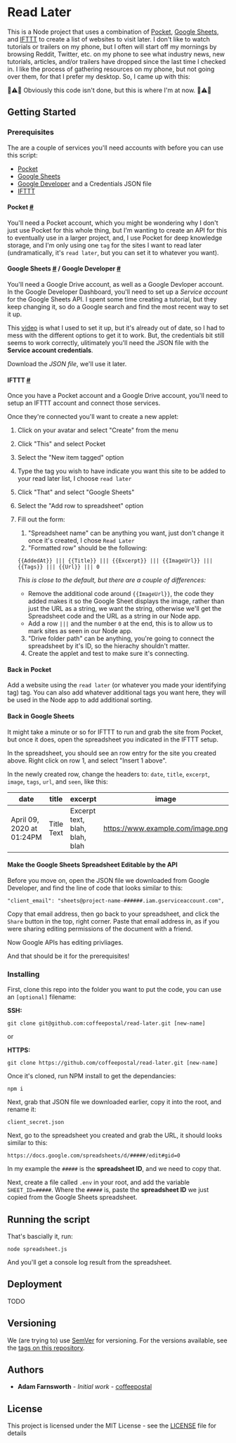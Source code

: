 # Read Later

This is a Node project that uses a combination of [Pocket](https://www.getpocket.com), [Google Sheets](https://www.google.com/sheets/about), and [IFTTT](https://ifttt.com) to create a list of websites to visit later. I don't like to watch tutorials or trailers on my phone, but I often will start off my mornings by browsing Reddit, Twitter, etc. on my phone to see what industry news, new tutorials, articles, and/or trailers have dropped since the last time I checked in. I like the process of gathering resources on my phone, but not going over them, for that I prefer my desktop. So, I came up with this:

🚨⚠️🚨 Obviously this code isn't done, but this is where I'm at now. 🚨⚠️🚨

## Getting Started

### Prerequisites

The are a couple of services you'll need accounts with before you can use this script:

- [Pocket](https://www.getpocket.com)
- [Google Sheets](https://www.google.com/sheets/about)
- [Google Developer](https://developers.google.com) and a Credentials JSON file
- [IFTTT](https://ifttt.com)

#### Pocket [#](https://www.getpocket.com)

You'll need a Pocket account, which you might be wondering why I don't just use Pocket for this whole thing, but I'm wanting to create an API for this to eventually use in a larger project, and, I use Pocket for deep knowledge storage, and I'm only using one `tag` for the sites I want to read later (undramatically, it's `read later`, but you can set it to whatever you want).

#### Google Sheets [#](https://www.google.com/sheets/about) / Google Developer [#](https://developers.google.com)

You'll need a Google Drive account, as well as a Google Devloper account. In the Google Developer Dashboard, you'll need to set up a _Service account_ for the Google Sheets API. I spent some time creating a tutorial, but they keep changing it, so do a Google search and find the most recent way to set it up.

This [video](https://www.youtube.com/watch?v=UGN6EUi4Yio) is what I used to set it up, but it's already out of date, so I had to mess with the different options to get it to work. But, the credentials bit still seems to work correctly, ulitimately you'll need the JSON file with the **Service account credentials**.

Download the _JSON file_, we'll use it later.

#### IFTTT [#](https://ifttt.com)

Once you have a Pocket account and a Google Drive account, you'll need to setup an IFTTT account and connect those services.

Once they're connected you'll want to create a new applet:

1. Click on your avatar and select "Create" from the menu
2. Click "This" and select Pocket
3. Select the "New item tagged" option
4. Type the tag you wish to have indicate you want this site to be added to your read later list, I choose `read later`
5. Click "That" and select "Google Sheets"
6. Select the "Add row to spreadsheet" option
7. Fill out the form:

   1. "Spreadsheet name" can be anything you want, just don't change it once it's created, I chose `Read Later`
   2. "Formatted row" should be the following:

   ```
   {{AddedAt}} ||| {{Title}} ||| {{Excerpt}} ||| {{ImageUrl}} ||| {{Tags}} ||| {{Url}} ||| 0
   ```

   _This is close to the default, but there are a couple of differences:_

   - Remove the additional code around `{{ImageUrl}}`, the code they added makes it so the Google Sheet displays the image, rather than just the URL as a string, we want the string, otherwise we'll get the Spreadsheet code and the URL as a string in our Node app.
   - Add a row `|||` and the number `0` at the end, this is to allow us to mark sites as seen in our Node app.

   3. "Drive folder path" can be anything, you're going to connect the spreadsheet by it's ID, so the hierachy shouldn't matter.
   4. Create the applet and test to make sure it's connecting.

#### Back in Pocket

Add a website using the `read later` (or whatever you made your identifying tag) tag. You can also add whatever additional tags you want here, they will be used in the Node app to add additional sorting.

#### Back in Google Sheets

It might take a minute or so for IFTTT to run and grab the site from Pocket, but once it does, open the spreadsheet you indicated in the IFTTT setup.

In the spreadsheet, you should see an row entry for the site you created above. Right click on row 1, and select "Insert 1 above".

In the newly created row, change the headers to: `date`, `title`, `excerpt`, `image`, `tags`, `url`, and `seen`, like this:

| date                      | title      | excerpt                        | image                             | tags                   | url                     | seen |
| ------------------------- | ---------- | ------------------------------ | --------------------------------- | ---------------------- | ----------------------- | ---- |
| April 09, 2020 at 01:24PM | Title Text | Excerpt text, blah, blah, blah | https://www.example.com/image.png | tag1, tag2, this tag 3 | https://www.example.com | 0    |

#### Make the Google Sheets Spreadsheet Editable by the API

Before you move on, open the JSON file we downloaded from Google Developer, and find the line of code that looks similar to this:

```
"client_email": "sheets@project-name-######.iam.gserviceaccount.com",
```

Copy that email address, then go back to your spreadsheet, and click the `Share` button in the top, right corner. Paste that email address in, as if you were sharing editing permissions of the document with a friend.

Now Google APIs has editing privliages.

And that should be it for the prerequisites!

### Installing

First, clone this repo into the folder you want to put the code, you can use an `[optional]` filename:

**SSH:**

```
git clone git@github.com:coffeepostal/read-later.git [new-name]
```

or

**HTTPS:**

```
git clone https://github.com/coffeepostal/read-later.git [new-name]
```

Once it's cloned, run NPM install to get the dependancies:

```
npm i
```

Next, grab that JSON file we downloaded earlier, copy it into the root, and rename it:

```
client_secret.json
```

Next, go to the spreadsheet you created and grab the URL, it should looks similar to this:

```
https://docs.google.com/spreadsheets/d/#####/edit#gid=0
```

In my example the `#####` is the **spreadsheet ID**, and we need to copy that.

Next, create a file called `.env` in your root, and add the variable `SHEET_ID=#####`. Where the `#####` is, paste the **spreadsheet ID** we just copied from the Google Sheets spreadsheet.

## Running the script

That's bascially it, run:

```
node spreadsheet.js
```

And you'll get a console log result from the spreadsheet.

## Deployment

TODO

## Versioning

We (are trying to) use [SemVer](http://semver.org/) for versioning. For the versions available, see the [tags on this repository](https://github.com/coffeepostal/read-later/tags).

## Authors

- **Adam Farnsworth** - _Initial work_ - [coffeepostal](https://github.com/coffeepostal)

## License

This project is licensed under the MIT License - see the [LICENSE](LICENSE) file for details
